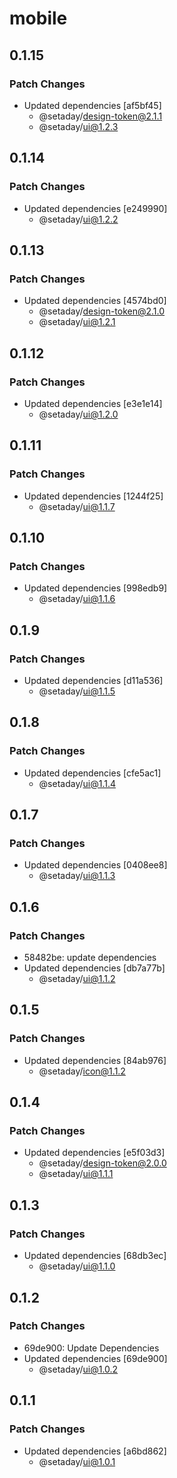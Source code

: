 # mobile

## 0.1.15

### Patch Changes

- Updated dependencies [af5bf45]
  - @setaday/design-token@2.1.1
  - @setaday/ui@1.2.3

## 0.1.14

### Patch Changes

- Updated dependencies [e249990]
  - @setaday/ui@1.2.2

## 0.1.13

### Patch Changes

- Updated dependencies [4574bd0]
  - @setaday/design-token@2.1.0
  - @setaday/ui@1.2.1

## 0.1.12

### Patch Changes

- Updated dependencies [e3e1e14]
  - @setaday/ui@1.2.0

## 0.1.11

### Patch Changes

- Updated dependencies [1244f25]
  - @setaday/ui@1.1.7

## 0.1.10

### Patch Changes

- Updated dependencies [998edb9]
  - @setaday/ui@1.1.6

## 0.1.9

### Patch Changes

- Updated dependencies [d11a536]
  - @setaday/ui@1.1.5

## 0.1.8

### Patch Changes

- Updated dependencies [cfe5ac1]
  - @setaday/ui@1.1.4

## 0.1.7

### Patch Changes

- Updated dependencies [0408ee8]
  - @setaday/ui@1.1.3

## 0.1.6

### Patch Changes

- 58482be: update dependencies
- Updated dependencies [db7a77b]
  - @setaday/ui@1.1.2

## 0.1.5

### Patch Changes

- Updated dependencies [84ab976]
  - @setaday/icon@1.1.2

## 0.1.4

### Patch Changes

- Updated dependencies [e5f03d3]
  - @setaday/design-token@2.0.0
  - @setaday/ui@1.1.1

## 0.1.3

### Patch Changes

- Updated dependencies [68db3ec]
  - @setaday/ui@1.1.0

## 0.1.2

### Patch Changes

- 69de900: Update Dependencies
- Updated dependencies [69de900]
  - @setaday/ui@1.0.2

## 0.1.1

### Patch Changes

- Updated dependencies [a6bd862]
  - @setaday/ui@1.0.1
